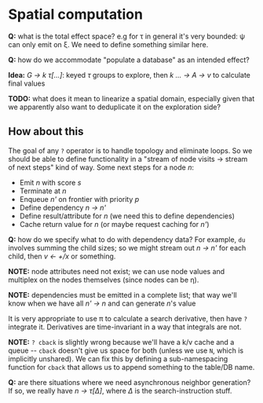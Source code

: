 # Spatial computation
**Q:** what is the total effect space? e.g for τ in general it's very bounded: ψ can only emit on ξ. We need to define something similar here.

**Q:** how do we accommodate "populate a database" as an intended effect?

**Idea:** _G → k τ[...]_: keyed _τ_ groups to explore, then _k ... → A → v_ to calculate final values

**TODO:** what does it mean to linearize a spatial domain, especially given that we apparently also want to deduplicate it on the exploration side?


## How about this
The goal of any `?` operator is to handle topology and eliminate loops. So we should be able to define functionality in a "stream of node visits → stream of next steps" kind of way. Some next steps for a node _n_:

+ Emit _n_ with score _s_
+ Terminate at _n_
+ Enqueue _n'_ on frontier with priority _p_
+ Define dependency _n → n'_
+ Define result/attribute for _n_ (we need this to define dependencies)
+ Cache return value for _n_ (or maybe request caching for _n'_)

**Q:** how do we specify what to do with dependency data? For example, `du` involves summing the child sizes; so we might stream out _n → n'_ for each child, then _v ← +/x_ or something.

**NOTE:** node attributes need not exist; we can use node values and multiplex on the nodes themselves (since nodes can be η).

**NOTE:** dependencies must be emitted in a complete list; that way we'll know when we have all _n' → n_ and can generate _n_'s value

It is very appropriate to use π to calculate a search derivative, then have `?` integrate it. Derivatives are time-invariant in a way that integrals are not.

**NOTE:** `? cback` is slightly wrong because we'll have a k/v cache and a queue -- `cback` doesn't give us space for both (unless we use `N`, which is implicitly unshared). We can fix this by defining a sub-namespacing function for `cback` that allows us to append something to the table/DB name.

**Q:** are there situations where we need asynchronous neighbor generation? If so, we really have _n → τ[Δ]_, where _Δ_ is the search-instruction stuff.
